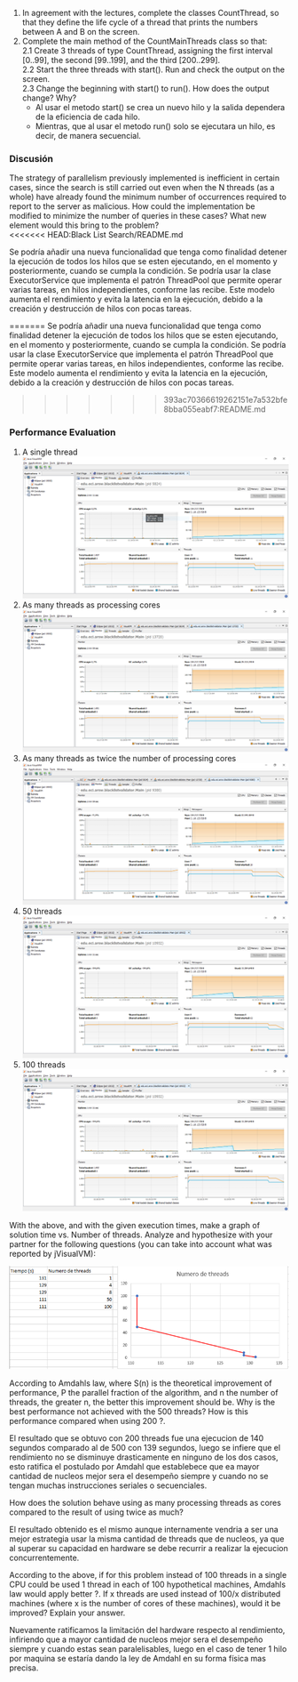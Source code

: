  1. In agreement with the lectures, complete the classes CountThread, so that they define the life cycle of a thread that prints the numbers between A and B on the screen.  
 2. Complete the main method of the CountMainThreads class so that:                                                                                         
2.1 Create 3 threads of type CountThread, assigning the first interval [0..99], the second [99..199], and the third [200..299].        
2.2 Start the three threads with start(). Run and check the output on the screen.   
2.3 Change the beginning with start() to run(). How does the output change? Why?  
	- Al usar el metodo start() se crea un nuevo hilo y la salida dependera de la 	eficiencia de cada hilo.
	- Mientras, que al usar el metodo run() solo se ejecutara un hilo, es decir, de 	manera secuencial.
### Discusión
The strategy of parallelism previously implemented is inefficient in certain cases, since the search is still carried out even when the N threads (as a whole) have already found the minimum number of occurrences required to report to the server as malicious. How could the implementation be modified to minimize the number of queries in these cases? What new element would this bring to the problem?      
<<<<<<< HEAD:Black List Search/README.md

Se podría añadir una nueva funcionalidad que tenga como finalidad detener la ejecución de todos los hilos que se esten ejecutando, en el momento y posteriormente, cuando se cumpla la condición.
Se podría usar la clase ExecutorService que implementa el patrón ThreadPool que permite operar varias tareas, en hilos independientes, conforme las recibe. Este modelo aumenta el rendimiento y evita la latencia en la ejecución, debido a la creación y destrucción de hilos con pocas tareas.

=======
Se podría añadir una nueva funcionalidad que tenga como finalidad detener la ejecución de todos los hilos que se esten ejecutando, en el momento y posteriormente, cuando se cumpla la condición.
Se podría usar la clase ExecutorService que implementa el patrón ThreadPool que permite operar varias tareas, en hilos independientes, conforme las recibe. Este modelo aumenta el rendimiento y evita la latencia en la ejecución, debido a la creación y destrucción de hilos con pocas tareas.
>>>>>>> 393ac70366619262151e7a532bfe8bba055eabf7:README.md
### Performance Evaluation 
 1. A single thread
 ![Texto alternativo](img/Captura1.PNG)
 2. As many threads as processing cores
 ![Texto alternativo](img/Captura2.PNG)
 3. As many threads as twice the number of processing cores
 ![Texto alternativo](img/Captura3.PNG)
 4. 50 threads
 ![Texto alternativo](img/Captura4.PNG)
 5. 100 threads
 ![Texto alternativo](img/Captura5.PNG)
 
With the above, and with the given execution times, make a graph of solution time vs. Number of threads. Analyze and hypothesize with your partner for the following questions (you can take into account what was reported by jVisualVM):

![Texto alternativo](img/Grafica.png)

According to Amdahls law, where S(n) is the theoretical improvement of performance, P the parallel fraction of the algorithm, and n the number of threads, the greater n, the better this improvement should be. Why is the best performance not achieved with the 500 threads? How is this performance compared when using 200 ?.

El resultado que se obtuvo con 200 threads fue una ejecucion de 140 segundos comparado al de 500 con 139 segundos, luego se infiere que el rendimiento no se disminuye drasticamente en ninguno de los dos casos, esto ratifica el postulado por Amdahl que establebece que ea mayor cantidad de nucleos mejor sera el desempeño siempre y cuando no se tengan muchas instrucciones seriales o secuenciales.

How does the solution behave using as many processing threads as cores compared to the result of using twice as much?

El resultado obtenido es el mismo aunque internamente vendria a ser una mejor estrategia usar la misma cantidad de threads que de nucleos, ya que al superar su capacidad en hardware se debe recurrir a realizar la ejecucion concurrentemente.

According to the above, if for this problem instead of 100 threads in a single CPU could be used 1 thread in each of 100 hypothetical machines, Amdahls law would apply better ?. If x threads are used instead of 100/x distributed machines (where x is the number of cores of these machines), would it be improved? Explain your answer.

Nuevamente ratificamos la limitación del hardware respecto al rendimiento, infiriendo que a mayor cantidad de nucleos mejor sera el desempeño siempre y cuando estas sean paralelisables, luego en el caso de tener 1 hilo por maquina se estaría dando la ley de Amdahl en su forma física mas precisa.

